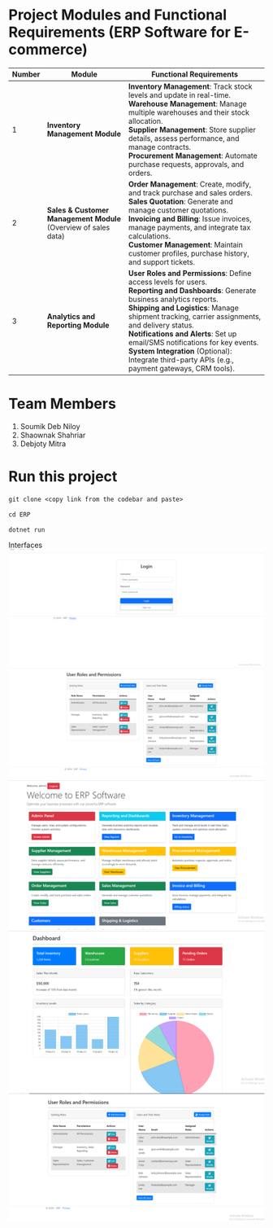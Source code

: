 
# Project Modules and Functional Requirements (ERP Software for E-commerce)

| **Number** | **Module**                        | **Functional Requirements**                                                                                                                                                                         |
|------------|------------------------------------|-----------------------------------------------------------------------------------------------------------------------------------------------------------------------------------------------------|
| 1          | **Inventory Management Module**   | **Inventory Management**: Track stock levels and update in real-time.<br>**Warehouse Management**: Manage multiple warehouses and their stock allocation.<br>**Supplier Management**: Store supplier details, assess performance, and manage contracts.<br>**Procurement Management**: Automate purchase requests, approvals, and orders. |
| 2          | **Sales & Customer Management Module** <br>(Overview of sales data) | **Order Management**: Create, modify, and track purchase and sales orders.<br>**Sales Quotation**: Generate and manage customer quotations.<br>**Invoicing and Billing**: Issue invoices, manage payments, and integrate tax calculations.<br>**Customer Management**: Maintain customer profiles, purchase history, and support tickets. |
| 3          | **Analytics and Reporting Module** | **User Roles and Permissions**: Define access levels for users.<br>**Reporting and Dashboards**: Generate business analytics reports.<br>**Shipping and Logistics**: Manage shipment tracking, carrier assignments, and delivery status.<br>**Notifications and Alerts**: Set up email/SMS notifications for key events.<br>**System Integration** (Optional): Integrate third-party APIs (e.g., payment gateways, CRM tools). |


# Team Members

1.  Soumik Deb Niloy 
2.  Shaownak Shahriar
3.  Debjoty Mitra

# Run this project

```
git clone <copy link from the codebar and paste>
```
```
cd ERP
```
```
dotnet run
```

Interfaces
![Upload Example](Contents/P_1.png)
![Upload Example](Contents/P_2.png)
![Upload Example](Contents/P_3.png)
![Upload Example](Contents/p_4.png)
![Upload Example](Contents/p_5.png)

